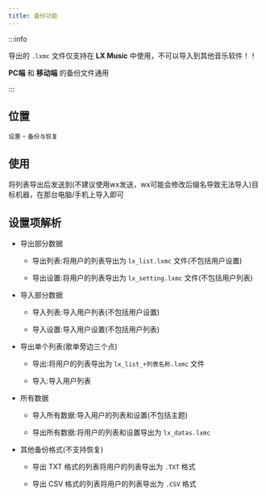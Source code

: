 ```yaml
---
title: 备份功能
---
```


:::info

导出的 `.lxmc` 文件仅支持在 **LX Music** 中使用，不可以导入到其他音乐软件！！

**PC端** 和 **移动端** 的备份文件通用

:::

## 位置

`设置` - `备份与恢复`

## 使用

将列表导出后发送到(不建议使用wx发送，wx可能会修改后缀名导致无法导入)目标机器，在那台电脑/手机上导入即可

## 设置项解析

- 导出部分数据

  - 导出列表:将用户的列表导出为 `lx_list.lxmc` 文件(不包括用户设置)

  - 导出设置:将用户的列表导出为 `lx_setting.lxmc` 文件(不包括用户列表)

- 导入部分数据

  - 导入列表:导入用户列表(不包括用户设置)

  - 导入设置:导入用户设置(不包括用户列表)

- 导出单个列表(歌单旁边三个点)

  - 导出:将用户的列表导出为 `lx_list_+列表名称.lxmc` 文件

  - 导入:导入用户列表

- 所有数据

  - 导入所有数据:导入用户的列表和设置(不包括主题)

  - 导出所有数据:将用户的列表和设置导出为 `lx_datas.lxmc`

- 其他备份格式(不支持恢复)

  - 导出 TXT 格式的列表将用户的列表导出为 `.TXT` 格式

  - 导出 CSV 格式的列表将用户的列表导出为 `.CSV` 格式

